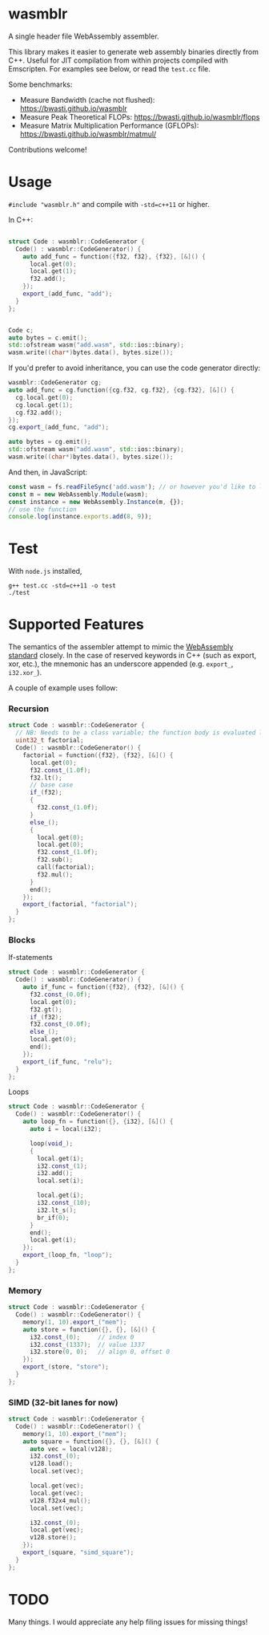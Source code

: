# wasmblr
A single header file WebAssembly assembler.

This library makes it easier to generate web assembly binaries directly from C++.
Useful for JIT compilation from within projects compiled with Emscripten.
For examples see below, or read the `test.cc` file.

Some benchmarks:
- Measure Bandwidth (cache not flushed): https://bwasti.github.io/wasmblr
- Measure Peak Theoretical FLOPs: https://bwasti.github.io/wasmblr/flops
- Measure Matrix Multiplication Performance (GFLOPs): https://bwasti.github.io/wasmblr/matmul/

Contributions welcome!

# Usage

`#include "wasmblr.h"` and compile with `-std=c++11` or higher.

In C++:

```cpp

struct Code : wasmblr::CodeGenerator {
  Code() : wasmblr::CodeGenerator() {
    auto add_func = function({f32, f32}, {f32}, [&]() {
      local.get(0);
      local.get(1);
      f32.add();
    });
    export_(add_func, "add");
  }
};


Code c;
auto bytes = c.emit();
std::ofstream wasm("add.wasm", std::ios::binary);
wasm.write((char*)bytes.data(), bytes.size());
```

If you'd prefer to avoid inheritance, you can use the code generator directly:

```cpp
wasmblr::CodeGenerator cg;
auto add_func = cg.function({cg.f32, cg.f32}, {cg.f32}, [&]() {
  cg.local.get(0);
  cg.local.get(1);
  cg.f32.add();
});
cg.export_(add_func, "add");

auto bytes = cg.emit();
std::ofstream wasm("add.wasm", std::ios::binary);
wasm.write((char*)bytes.data(), bytes.size());
```

And then, in JavaScript:

```javascript
const wasm = fs.readFileSync('add.wasm'); // or however you'd like to load it
const m = new WebAssembly.Module(wasm);
const instance = new WebAssembly.Instance(m, {});
// use the function
console.log(instance.exports.add(8, 9));
```

# Test

With `node.js` installed,

```
g++ test.cc -std=c++11 -o test
./test
```

# Supported Features

The semantics of the assembler attempt to mimic the [WebAssembly standard](https://webassembly.github.io/spec/core/) closely.
In the case of reserved keywords in C++ (such as export, xor, etc.), the mnemonic has an underscore appended (e.g. `export_`, `i32.xor_`).

A couple of example uses follow:

### Recursion

```cpp
struct Code : wasmblr::CodeGenerator {
  // NB: Needs to be a class variable; the function body is evaluated later
  uint32_t factorial;
  Code() : wasmblr::CodeGenerator() {
    factorial = function({f32}, {f32}, [&]() {
      local.get(0);
      f32.const_(1.0f);
      f32.lt();
      // base case
      if_(f32);
      {
        f32.const_(1.0f);
      }
      else_();
      {
        local.get(0);
        local.get(0);
        f32.const_(1.0f);
        f32.sub();
        call(factorial);
        f32.mul();
      }
      end();
    });
    export_(factorial, "factorial");
  }
};
```

### Blocks

If-statements

```cpp
struct Code : wasmblr::CodeGenerator {
  Code() : wasmblr::CodeGenerator() {
    auto if_func = function({f32}, {f32}, [&]() {
      f32.const_(0.0f);
      local.get(0);
      f32.gt();
      if_(f32);
      f32.const_(0.0f);
      else_();
      local.get(0);
      end();
    });
    export_(if_func, "relu");
  }
};
```

Loops

```cpp
struct Code : wasmblr::CodeGenerator {
  Code() : wasmblr::CodeGenerator() {
    auto loop_fn = function({}, {i32}, [&]() {
      auto i = local(i32);

      loop(void_);
      {
        local.get(i);
        i32.const_(1);
        i32.add();
        local.set(i);

        local.get(i);
        i32.const_(10);
        i32.lt_s();
        br_if(0);
      }
      end();
      local.get(i);
    });
    export_(loop_fn, "loop");
  }
};
```

### Memory

```cpp
struct Code : wasmblr::CodeGenerator {
  Code() : wasmblr::CodeGenerator() {
    memory(1, 10).export_("mem");
    auto store = function({}, {}, [&]() {
      i32.const_(0);     // index 0
      i32.const_(1337);  // value 1337
      i32.store(0, 0);   // align 0, offset 0
    });
    export_(store, "store");
  }
};
```

### SIMD (32-bit lanes for now)

```cpp
struct Code : wasmblr::CodeGenerator {
  Code() : wasmblr::CodeGenerator() {
    memory(1, 10).export_("mem");
    auto square = function({}, {}, [&]() {
      auto vec = local(v128);
      i32.const_(0);
      v128.load();
      local.set(vec);

      local.get(vec);
      local.get(vec);
      v128.f32x4_mul();
      local.set(vec);

      i32.const_(0);
      local.get(vec);
      v128.store();
    });
    export_(square, "simd_square");
  }
};
```


# TODO

Many things. I would appreciate any help filing issues for missing things!
